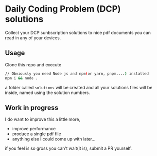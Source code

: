 # Daily Coding Problem (DCP) solutions

Collect your DCP sunbscription solutions to nice pdf documents you can read in any of your devices.


## Usage

Clone this repo and execute
``` bash
// Obviously you need Node js and npm(or yarn, pnpm....) installed 
npm i && node .
```
a folder called `solutions` will be created and all your solutions files will be inside, named using the solution numbers. 


## Work in progress
I do want to improve this a little more,

- improve performance
- produce a single pdf file
- anything else i could come up with later...

 if you feel is so gross you can't wait(it is), submit a PR yourself.
